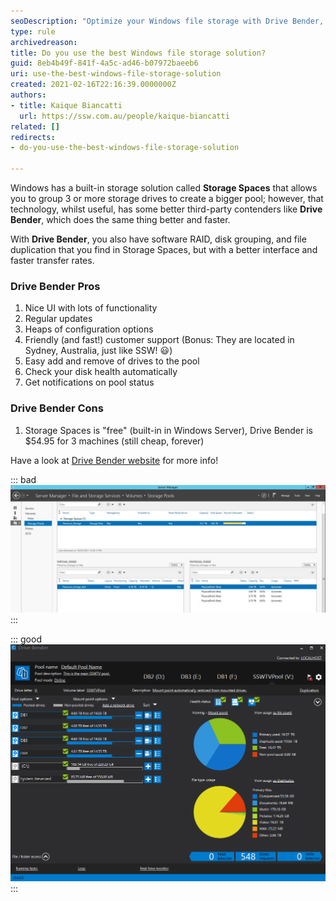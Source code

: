```yaml
---
seoDescription: "Optimize your Windows file storage with Drive Bender, a powerful solution offering better performance and interface than Storage Spaces."
type: rule
archivedreason: 
title: Do you use the best Windows file storage solution?
guid: 8eb4b49f-841f-4a5c-ad46-b07972baeeb6
uri: use-the-best-windows-file-storage-solution
created: 2021-02-16T22:16:39.0000000Z
authors:
- title: Kaique Biancatti
  url: https://ssw.com.au/people/kaique-biancatti
related: []
redirects:
- do-you-use-the-best-windows-file-storage-solution

---
```


Windows has a built-in storage solution called **Storage Spaces** that allows you to group 3 or more storage drives to create a bigger pool; however, that technology, whilst useful, has some better third-party contenders like **Drive Bender**, which does the same thing better and faster.

<!--endintro-->

With **Drive Bender**, you also have software RAID, disk grouping, and file duplication that you find in Storage Spaces, but with a better interface and faster transfer rates.

### Drive Bender Pros

1. Nice UI with lots of functionality
2. Regular updates
3. Heaps of configuration options
4. Friendly (and fast!) customer support (Bonus: They are located in Sydney, Australia, just like SSW! 😃)
5. Easy add and remove of drives to the pool
6. Check your disk health automatically
7. Get notifications on pool status

### Drive Bender Cons

1. Storage Spaces is "free" (built-in in Windows Server), Drive Bender is $54.95 for 3 machines (still cheap, forever)

Have a look at [Drive Bender website](https://www.division-m.com/drivebender/) for more info!

::: bad  
![Figure: Bad example – Bad UI for Storage Spaces](storage-spaces.jpg)  
:::

::: good  
![Figure: Good example – Nice UI for Drive Bender](drive-bender.png)  
:::
